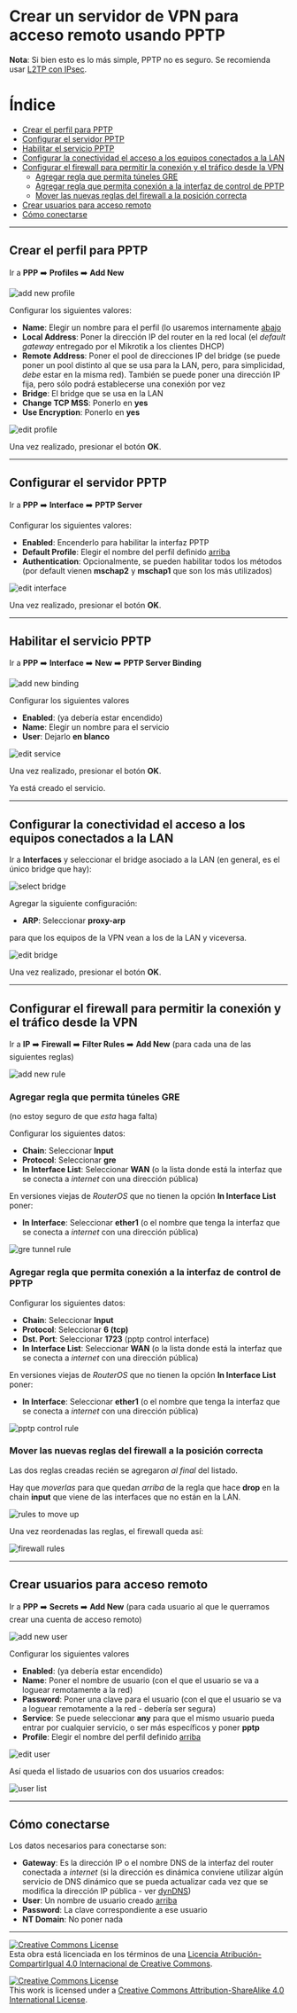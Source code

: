 # Crear un servidor de VPN para acceso remoto usando PPTP

**Nota**: Si bien esto es lo más simple, PPTP no es seguro. Se recomienda usar [L2TP con IPsec](VPN-L2TP+IPsec-SERVER.md).

# Índice
* [Crear el perfil para PPTP](#crear-el-perfil-para-pptp)
* [Configurar el servidor PPTP](#configurar-el-servidor-pptp)
* [Habilitar el servicio PPTP](#habilitar-el-servicio-pptp)
* [Configurar la conectividad el acceso a los equipos conectados a la LAN](#configurar-la-conectividad-el-acceso-a-los-equipos-conectados-a-la-lan)
* [Configurar el firewall para permitir la conexión y el tráfico desde la VPN](#configurar-el-firewall-para-permitir-la-conexión-y-el-tráfico-desde-la-vpn)
  * [Agregar regla que permita túneles GRE](#agregar-regla-que-permita-túneles-gre)
  * [Agregar regla que permita conexión a la interfaz de control de PPTP](#agregar-regla-que-permita-conexión-a-la-interfaz-de-control-de-pptp)
  * [Mover las nuevas reglas del firewall a la posición correcta](#mover-las-nuevas-reglas-del-firewall-a-la-posición-correcta)
* [Crear usuarios para acceso remoto](#crear-usuarios-para-acceso-remoto)
* [Cómo conectarse](#cómo-conectarse)


___
## Crear el perfil para PPTP

Ir a **PPP** :arrow_right: **Profiles** :arrow_right: **Add New**

![add new profile](img/20200724-184631-01.png "add new profile")

Configurar los siguientes valores: <a name="edit-profile" />

* **Name**: Elegir un nombre para el perfil (lo usaremos internamente [abajo](#configurar-el-servidor-pptp)
* **Local Address**: Poner la dirección IP del router en la red local (el _default gateway_ entregado por el Mikrotik a los clientes DHCP)
* **Remote Address**: Poner el pool de direcciones IP del bridge (se puede poner un pool distinto al que se usa para la LAN, pero, para simplicidad, _debe_ estar en la misma red). También se puede poner una dirección IP fija, pero sólo podrá establecerse una conexión por vez
* **Bridge**: El bridge que se usa en la LAN
* **Change TCP MSS**: Ponerlo en **yes**
* **Use Encryption**: Ponerlo en **yes**


![edit profile](img/20200724-184902-01.png "edit profile")

Una vez realizado, presionar el botón **OK**.

___
## Configurar el servidor PPTP

Ir a **PPP** :arrow_right: **Interface** :arrow_right: **PPTP Server** 


Configurar los siguientes valores:

* **Enabled**: Encenderlo para habilitar la interfaz PPTP
* **Default Profile**: Elegir el nombre del perfil definido [arriba](#user-content-edit-profile)
* **Authentication**: Opcionalmente, se pueden habilitar todos los métodos (por default vienen **mschap2** y **mschap1** que son los más utilizados)

![edit interface](img/20200724-191952-01.png "edit interface")

Una vez realizado, presionar el botón **OK**.

___
## Habilitar el servicio PPTP

Ir a **PPP** :arrow_right: **Interface** :arrow_right: **New** :arrow_right: **PPTP Server Binding** 

![add new binding](img/20200724-195311-01.png "add new binding")

Configurar los siguientes valores

* **Enabled**: (ya debería estar encendido)
* **Name**: Elegir un nombre para el servicio
* **User**: Dejarlo **en blanco**

![edit service](img/20200724-201835-01.png "edit service")

Una vez realizado, presionar el botón **OK**.

Ya está creado el servicio.

___
## Configurar la conectividad el acceso a los equipos conectados a la LAN

Ir a **Interfaces** y seleccionar el bridge asociado a la LAN (en general, es el único bridge que hay):

![select bridge](img/20200724-211305-01.png "select bridge")

Agregar la siguiente configuración:

* **ARP**: Seleccionar **proxy-arp**

para que los equipos de la VPN vean a los de la LAN y viceversa.

![edit bridge](img/20200724-211904-01.png "edit bridge")

Una vez realizado, presionar el botón **OK**.

___
## Configurar el firewall para permitir la conexión y el tráfico desde la VPN

Ir a **IP** :arrow_right: **Firewall** :arrow_right: **Filter Rules** :arrow_right: **Add New** (para cada una de las siguientes reglas)

![add new rule](img/20200724-212453-01.png "add new rule")

### Agregar regla que permita túneles GRE

(no estoy seguro de que _esta_ haga falta)

Configurar los siguientes datos:

* **Chain**: Seleccionar **Input**
* **Protocol**: Seleccionar **gre**
* **In Interface List**: Seleccionar **WAN** (o la lista donde está la interfaz que se conecta a _internet_ con una dirección pública)

En versiones viejas de _RouterOS_ que no tienen la opción **In Interface List** poner:
* **In Interface**: Seleccionar **ether1** (o el nombre que tenga la interfaz que se conecta a _internet_ con una dirección pública)

![gre tunnel rule](img/20200724-213329-01.png "gre tunnel rule")

### Agregar regla que permita conexión a la interfaz de control de PPTP

Configurar los siguientes datos:

* **Chain**: Seleccionar **Input**
* **Protocol**: Seleccionar **6 (tcp)**
* **Dst. Port**: Seleccionar **1723** (pptp control interface)
* **In Interface List**: Seleccionar **WAN** (o la lista donde está la interfaz que se conecta a _internet_ con una dirección pública)

En versiones viejas de _RouterOS_ que no tienen la opción **In Interface List** poner:
* **In Interface**: Seleccionar **ether1** (o el nombre que tenga la interfaz que se conecta a _internet_ con una dirección pública)

![pptp control rule](img/20200724-222149-01.png "pptp control rule")

### Mover las nuevas reglas del firewall a la posición correcta

Las dos reglas creadas recién se agregaron _al final_ del listado.

Hay que _moverlas_ para que quedan _arriba_ de la regla que hace **drop** en la chain **input** que viene de las interfaces que no están en la LAN.

![rules to move up](img/20200724-223957-01.png "rules to move up")

Una vez reordenadas las reglas, el firewall queda así:

![firewall rules](img/20200724-224351-01.png "firewall rules")

___
## Crear usuarios para acceso remoto

Ir a **PPP** :arrow_right: **Secrets** :arrow_right: **Add New** (para cada usuario al que le querramos crear una cuenta de acceso remoto)


![add new user](img/20200724-202511-01.png "add new user")

Configurar los siguientes valores

* **Enabled**: (ya debería estar encendido)
* **Name**: Poner el nombre de usuario (con el que el usuario se va a loguear remotamente a la red)
* **Password**: Poner una clave para el usuario (con el que el usuario se va a loguear remotamente a la red - debería ser segura)
* **Service**: Se puede seleccionar **any** para que el mismo usuario pueda entrar por cualquier servicio, o ser más específicos y poner **pptp**
* **Profile**: Elegir el nombre del perfil definido [arriba](#user-content-edit-profile)

![edit user](img/20200724-203239-01.png "edit user")

Así queda el listado de usuarios con dos usuarios creados:

![user list](img/20200724-205829-01.png "user list")


___
## Cómo conectarse

Los datos necesarios para conectarse son:

* **Gateway**: Es la dirección IP o el nombre DNS de la interfaz del router conectada a _internet_ (si la dirección es dinámica conviene utilizar algún servicio de DNS dinámico que se pueda actualizar cada vez que se modifica la dirección IP pública - ver [dynDNS](dynDNS.md))
* **User**: Un nombre de usuario creado [arriba](#crear-usuarios-para-acceso-remoto)
* **Password**: La clave correspondiente a ese usuario
* **NT Domain**: No poner nada

<!-- LICENSE -->
___
<a rel="licencia" href="http://creativecommons.org/licenses/by-sa/4.0/deed.es"><img alt="Creative Commons License" style="border-width:0" src="https://i.creativecommons.org/l/by-sa/4.0/88x31.png" /></a><br />Esta obra está licenciada en los términos de una <a rel="licencia" href="http://creativecommons.org/licenses/by-sa/4.0/deed.es">Licencia Atribución-CompartirIgual 4.0 Internacional de Creative Commons</a>.

<a rel="license" href="http://creativecommons.org/licenses/by-sa/4.0/deed.en"><img alt="Creative Commons License" style="border-width:0" src="https://i.creativecommons.org/l/by-sa/4.0/88x31.png" /></a><br />This work is licensed under a <a rel="license" href="http://creativecommons.org/licenses/by-sa/4.0/deed.en">Creative Commons Attribution-ShareAlike 4.0 International License</a>.
<!-- END --> 
